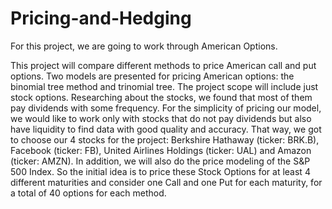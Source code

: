 # Pricing-and-Hedging
For this project, we are going to work through American Options.

This project will compare different methods to price American call and put options. Two models are presented for pricing American options: the binomial tree method and trinomial tree. The project scope will include just stock options. Researching about the stocks, we found that most of them pay dividends with some frequency. For the simplicity of pricing our model, we would like to work only with stocks that do not pay dividends but also have liquidity to find data with good quality and accuracy. That way, we got to choose our 4 stocks for the project: Berkshire Hathaway (ticker: BRK.B), Facebook (ticker: FB), United Airlines Holdings (ticker: UAL) and Amazon (ticker: AMZN). In addition, we will also do the price modeling of the S&P 500 Index. So the initial idea is to price these Stock Options for at least 4 different maturities and
consider one Call and one Put for each maturity, for a total of 40 options for each method.

